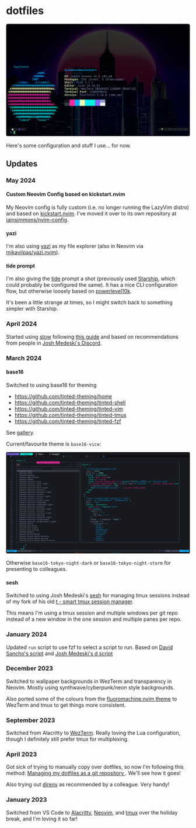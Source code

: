 # dotfiles

![fastfetch output](./.config/screenshots/iainsimmons_fastfetch.png)

Here's some configuration and stuff I use… for now.

## Updates

### May 2024

#### Custom Neovim Config based on kickstart.nvim

My Neovim config is fully custom (i.e. no longer running the LazyVim distro) and based on [kickstart.nvim](https://github.com/nvim-lua/kickstart.nvim).
I've moved it over to its own repository at [iainsimmons/nvim-config](https://github.com/iainsimmons/nvim-config).

#### yazi

I'm also using [yazi](https://github.com/sxyazi/yazi) as my file explorer (also in Neovim via [mikavilpas/yazi.nvim](https://github.com/mikavilpas/yazi.nvim)).

#### tide prompt

I'm also giving the [tide](https://github.com/IlanCosman/tide) prompt a shot (previously used [Starship](https://starship.rs/), which could probably be configured the same). It has a nice CLI configuration flow, but otherwise loosely based on [powerlevel10k](https://github.com/romkatv/powerlevel10k/).

It's been a little strange at times, so I might switch back to something simpler with Starship.

### April 2024

Started using [stow](https://www.gnu.org/software/stow/manual/stow.html) following [this guide](https://systemcrafters.net/managing-your-dotfiles/using-gnu-stow/) and based on recommendations from people in [Josh Medeski's Discord](https://www.joshmedeski.com/).

### March 2024

#### base16

Switched to using base16 for theming

- <https://github.com/tinted-theming/home>
- <https://github.com/tinted-theming/tinted-shell>
- <https://github.com/tinted-theming/tinted-vim>
- <https://github.com/tinted-theming/tinted-tmux>
- <https://github.com/tinted-theming/tinted-fzf>

See [gallery](https://tinted-theming.github.io/base16-gallery/).

Current/favourite theme is `base16-vice`:

![base16-vice](./.config/screenshots/base16-vice.png)

Otherwise `base16-tokyo-night-dark` or `base16-tokyo-night-storm` for presenting to colleagues.

#### sesh

Switched to using Josh Medeski's [sesh](https://github.com/joshmedeski/sesh) for managing tmux sessions instead of my fork of his old [t - smart tmux session manager](https://github.com/joshmedeski/t-smart-tmux-session-manager).

This means I'm using a tmux session and multiple windows per git repo instead of a new window in the one session and multiple panes per repo.

### January 2024

Updated `run` script to use fzf to select a script to run. Based on [David Sancho's script](https://sancho.dev/blog/better-yarn-npm-run) and [Josh Medeski's d script](https://github.com/joshmedeski/dotfiles/blob/21ffda912711311c79c1175ede7df01b68a13260/.config/bin/d)

### December 2023

Switched to wallpaper backgrounds in WezTerm and transparency in Neovim. Mostly using synthwave/cyberpunk/neon style backgrounds.

Also ported some of the colours from the [fluoromachine.nvim theme](https://github.com/maxmx03/fluoromachine.nvim) to WezTerm and tmux to get things more consistent.

### September 2023

Switched from Alacritty to [WezTerm](https://wezfurlong.org/wezterm/). Really loving the Lua configuration, though I definitely still prefer tmux for multiplexing.

### April 2023

Got sick of trying to manually copy over dotfiles, so now I'm following this method: [Managing my dotfiles as a git repository
](https://drewdevault.com/2019/12/30/dotfiles.html). We'll see how it goes!

Also trying out [direnv](https://direnv.net/) as recommended by a colleague. Very handy!

### January 2023

Switched from VS Code to [Alacritty](https://alacritty.org/), [Neovim](https://neovim.io), and [tmux](https://tmux.github.io/) over the holiday break, and I'm loving it so far!
